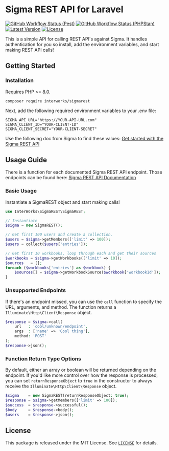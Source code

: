 # Sigma REST API for Laravel

<a href="https://github.com/InterWorks/SigmaREST/actions"><img alt="GitHub Workflow Status (Pest)" src="https://img.shields.io/github/actions/workflow/status/InterWorks/SigmaREST/pest.yml?branch=main&label=Pest&style=round-square"></a>
<a href="https://github.com/InterWorks/SigmaREST/actions"><img alt="GitHub Workflow Status (PHPStan)" src="https://img.shields.io/github/actions/workflow/status/InterWorks/SigmaREST/phpstan.yml?branch=main&label=PHPStan&style=round-square"></a>
<a href="https://packagist.org/packages/InterWorks/SigmaREST"><img alt="Latest Version" src="https://img.shields.io/packagist/v/InterWorks/SigmaREST"></a>
<a href="https://packagist.org/packages/InterWorks/SigmaREST"><img alt="License" src="https://img.shields.io/github/license/InterWorks/SigmaREST"></a>

This is a simple API for calling REST API's against Sigma. It handles authentication for you so install, add the environment variables, and start making REST API calls!

## Getting Started

### Installation

Requires PHP >= 8.0.

```shell
composer require interworks/sigmarest
```

Next, add the following required environment variables to your .env file:

```env
SIGMA_API_URL="https://YOUR-API-URL.com"
SIGMA_CLIENT_ID="YOUR-CLIENT-ID"
SIGMA_CLIENT_SECRET="YOUR-CLIENT-SECRET"
```

Use the following doc from Sigma to find these values: [Get started with the Sigma REST API](https://help.sigmacomputing.com/reference/get-started-sigma-api)

## Usage Guide

There is a function for each documented Sigma REST API endpoint. Those endpoints can be found here: [Sigma REST API Documentation](https://help.sigmacomputing.com/reference/listconnections)

### Basic Usage

Instantiate a SigmaREST object and start making calls!

```php
use InterWorks\SigmaREST\SigmaREST;

// Instantiate
$sigma = new SigmaREST();

// Get first 100 users and create a collection.
$users = $sigma->getMembers(['limit' => 100]);
$users = collect($users['entries']);

// Get first 10 workbooks, loop through each and get their sources
$workbooks = $sigma->getWorkbooks(['limit' => 10]);
$sources   = [];
foreach ($workbooks['entries'] as $workbook) {
    $sources[] = $sigma->getWorkbookSource($workbook['workbookId']);
}
```

### Unsupported Endpoints

If there's an endpoint missed, you can use the `call` function to specify the URL, arguments, and method. The function returns a `Illuminate\Http\Client\Response` object.

```php
$response = $sigma->call(
    url   : 'cool/unknown/endpoint',
    args  : ['name' => 'Cool thing'],
    method: 'POST'
);
$response->json();
```

### Function Return Type Options

By default, either an array or boolean will be returned depending on the endpoint. If you'd like more control over how the response is processed, you can set `returnResponseObject` to `true` in the constructor to always receive the `Illuminate\Http\Client\Response` object.

```php
$sigma    = new SigmaREST(returnResponseObject: true);
$response = $sigma->getMembers(['limit' => 100]);
$success  = $response->successful();
$body     = $response->body();
$users    = $response->json();
```

## License

This package is released under the MIT License. See [`LICENSE`](LICENSE.md) for details.
